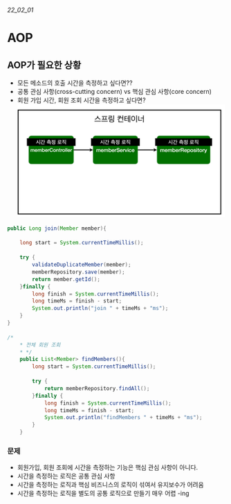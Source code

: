 *22_02_01*
# AOP

## AOP가 필요한 상황
- 모든 메소드의 호출 시간을 측정하고 싶다면??
- 공통 관심 사항(cross-cutting concern) vs 핵심 관심 사항(core concern)
- 회원 가입 시간, 회원 조회 시간을 측정하고 싶다면?
![img_19.png](img_19.png)
```java
public Long join(Member member){

    long start = System.currentTimeMillis();

    try {
        validateDuplicateMember(member);
        memberRepository.save(member);
        return member.getId();
    }finally {
        long finish = System.currentTimeMillis();
        long timeMs = finish - start;
        System.out.println("join " + timeMs + "ms");
    }
}

/*
    * 전체 회원 조회
    * */
    public List<Member> findMembers(){
        long start = System.currentTimeMillis();

        try {
            return memberRepository.findAll();
        }finally {
            long finish = System.currentTimeMillis();
            long timeMs = finish - start;
            System.out.println("findMembers " + timeMs + "ms");
        }
    }
```

### 문제
- 회원가입, 회원 조회에 시간을 측정하는 기능은 핵심 관심 사항이 아니다.
- 시간을 측정하는 로직은 공통 관심 사항
- 시간을 측정하는 로직과 핵심 비즈니스의 로직이 섞여서 유지보수가 어려움
- 시간을 측정하는 로직을 별도의 공통 로직으로 만들기 매우 어렵 -ing